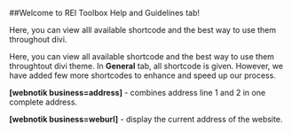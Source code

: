 ##Welcome to REI Toolbox Help and Guidelines tab!

Here, you can view alll available shortcode and the best way to use them throughout divi.

Here, you can view all available shortcode and the best way to use them throughtout divi theme.
In **General** tab, all shortcode is given. However, we have added few more shortcodes to enhance and speed up our process.

**[webnotik business=address]** - combines address line 1 and 2 in one complete address.

**[webnotik business=weburl]** - display the current address of the website.